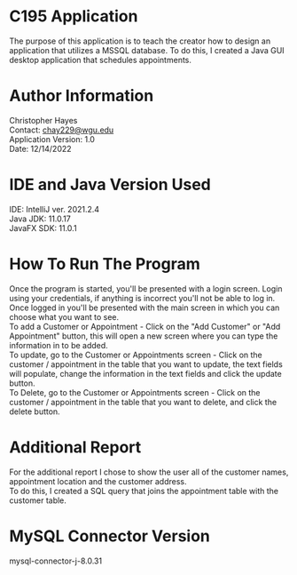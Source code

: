 # C195 Application
The purpose of this application is to teach the creator how to design an application that utilizes a MSSQL database.
To do this, I created a Java GUI desktop application that schedules appointments.

# Author Information
Christopher Hayes  
Contact: chay229@wgu.edu  
Application Version: 1.0  
Date: 12/14/2022

# IDE and Java Version Used
IDE: IntelliJ ver. 2021.2.4  
Java JDK: 11.0.17  
JavaFX SDK: 11.0.1 

# How To Run The Program

Once the program is started, you'll be presented with a login screen. Login using your credentials, if anything is incorrect you'll not be able to log in.  
Once logged in you'll be presented with the main screen in which you can choose what you want to see.    
To add a Customer or Appointment - Click on the "Add Customer" or "Add Appointment" button, this will open a new screen where you can type the information in to be added.  
To update, go to the Customer or Appointments screen - Click on the customer / appointment in the table that you want to update, the text fields will populate, change the information in the text fields and click the update button.  
To Delete, go to the Customer or Appointments screen - Click on the customer / appointment in the table that you want to delete, and click the delete button.

# Additional Report
For the additional report I chose to show the user all of the customer names, appointment location and the customer address.   
To do this, I created a SQL query that joins the appointment table with the customer table.

# MySQL Connector Version
mysql-connector-j-8.0.31

